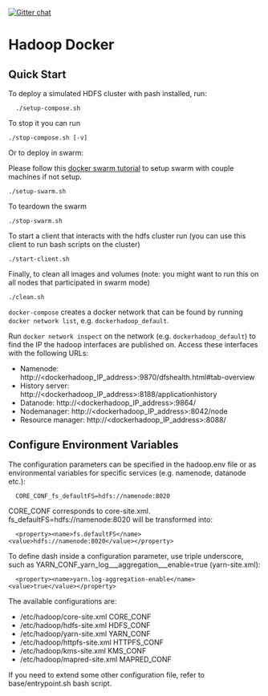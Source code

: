 [![Gitter chat](https://badges.gitter.im/gitterHQ/gitter.png)](https://gitter.im/big-data-europe/Lobby)


# Hadoop Docker



## Quick Start

To deploy a simulated HDFS cluster with pash installed, run:
```
  ./setup-compose.sh
```

To stop it you can run
```
./stop-compose.sh [-v]
```

Or to deploy in swarm:

Please follow this [docker swarm tutorial](https://docs.docker.com/engine/swarm/swarm-tutorial/) to setup swarm with couple machines if not setup. 
```
./setup-swarm.sh
```

To teardown the swarm
```
./stop-swarm.sh
```

To start a client that interacts with the hdfs cluster run (you can use this client to run bash scripts on the cluster)
```
./start-client.sh
```

Finally, to clean all images and volumes (note: you might want to run this
on all nodes that participated in swarm mode)
```
./clean.sh
```

<!-- Run example wordcount job:
```
  make wordcount
``` -->

`docker-compose` creates a docker network that can be found by running `docker network list`, e.g. `dockerhadoop_default`.

Run `docker network inspect` on the network (e.g. `dockerhadoop_default`) to find the IP the hadoop interfaces are published on. Access these interfaces with the following URLs:

* Namenode: http://<dockerhadoop_IP_address>:9870/dfshealth.html#tab-overview
* History server: http://<dockerhadoop_IP_address>:8188/applicationhistory
* Datanode: http://<dockerhadoop_IP_address>:9864/
* Nodemanager: http://<dockerhadoop_IP_address>:8042/node
* Resource manager: http://<dockerhadoop_IP_address>:8088/

## Configure Environment Variables

The configuration parameters can be specified in the hadoop.env file or as environmental variables for specific services (e.g. namenode, datanode etc.):
```
  CORE_CONF_fs_defaultFS=hdfs://namenode:8020
```

CORE_CONF corresponds to core-site.xml. fs_defaultFS=hdfs://namenode:8020 will be transformed into:
```
  <property><name>fs.defaultFS</name><value>hdfs://namenode:8020</value></property>
```
To define dash inside a configuration parameter, use triple underscore, such as YARN_CONF_yarn_log___aggregation___enable=true (yarn-site.xml):
```
  <property><name>yarn.log-aggregation-enable</name><value>true</value></property>
```

The available configurations are:
* /etc/hadoop/core-site.xml CORE_CONF
* /etc/hadoop/hdfs-site.xml HDFS_CONF
* /etc/hadoop/yarn-site.xml YARN_CONF
* /etc/hadoop/httpfs-site.xml HTTPFS_CONF
* /etc/hadoop/kms-site.xml KMS_CONF
* /etc/hadoop/mapred-site.xml  MAPRED_CONF

If you need to extend some other configuration file, refer to base/entrypoint.sh bash script.
